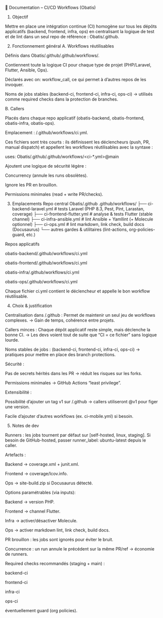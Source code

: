 📄 Documentation – CI/CD Workflows (Obatis)
1. Objectif

Mettre en place une intégration continue (CI) homogène sur tous les dépôts applicatifs (backend, frontend, infra, ops) en centralisant la logique de test et de lint dans un seul repo de référence : Obatis/.github.

2. Fonctionnement général
A. Workflows réutilisables

Définis dans Obatis/.github/.github/workflows/.

Contiennent toute la logique CI pour chaque type de projet (PHP/Laravel, Flutter, Ansible, Ops).

Déclarés avec on: workflow_call, ce qui permet à d’autres repos de les invoquer.

Noms de jobs stables (backend-ci, frontend-ci, infra-ci, ops-ci) → utilisés comme required checks dans la protection de branches.

B. Callers

Placés dans chaque repo applicatif (obatis-backend, obatis-frontend, obatis-infra, obatis-ops).

Emplacement : /.github/workflows/ci.yml.

Ces fichiers sont très courts : ils définissent les déclencheurs (push, PR, manual dispatch) et appellent les workflows réutilisables avec la syntaxe :

uses: Obatis/.github/.github/workflows/<ci-*.yml>@main


Ajoutent une logique de sécurité légère :

Concurrency (annule les runs obsolètes).

Ignore les PR en brouillon.

Permissions minimales (read + write PR/checks).

3. Emplacements
Repo central Obatis/.github
.github/workflows/
 ├── ci-backend-laravel.yml   # tests Laravel (PHP 8.3, Pest, Pint, Larastan, coverage)
 ├── ci-frontend-flutter.yml  # analyse & tests Flutter (stable channel)
 ├── ci-infra-ansible.yml     # lint Ansible + Yamllint (+ Molecule optionnel)
 ├── ci-ops.yml               # lint markdown, link check, build docs (Docusaurus)
 └── autres gardes & utilitaires (lint-actions, org-policies-guard, etc.)

Repos applicatifs

obatis-backend/.github/workflows/ci.yml

obatis-frontend/.github/workflows/ci.yml

obatis-infra/.github/workflows/ci.yml

obatis-ops/.github/workflows/ci.yml

Chaque fichier ci.yml contient le déclencheur et appelle le bon workflow réutilisable.

4. Choix & justification

Centralisation dans /.github :
Permet de maintenir un seul jeu de workflows complexes.
→ Gain de temps, cohérence entre projets.

Callers minces :
Chaque dépôt applicatif reste simple, mais déclenche la bonne CI.
→ Les devs voient tout de suite que “CI = ce fichier” sans logique lourde.

Noms stables de jobs :
(backend-ci, frontend-ci, infra-ci, ops-ci) → pratiques pour mettre en place des branch protections.

Sécurité :

Pas de secrets hérités dans les PR → réduit les risques sur les forks.

Permissions minimales → GitHub Actions “least privilege”.

Extensibilité :

Possibilité d’ajouter un tag v1 sur /.github → callers utiliseront @v1 pour figer une version.

Facile d’ajouter d’autres workflows (ex. ci-mobile.yml) si besoin.

5. Notes de dev

Runners : les jobs tournent par défaut sur [self-hosted, linux, staging].
Si besoin de GitHub-hosted, passer runner_label: ubuntu-latest depuis le caller.

Artefacts :

Backend → coverage.xml + junit.xml.

Frontend → coverage/lcov.info.

Ops → site-build.zip si Docusaurus détecté.

Options paramétrables (via inputs):

Backend → version PHP.

Frontend → channel Flutter.

Infra → activer/désactiver Molecule.

Ops → activer markdown lint, link check, build docs.

PR brouillon : les jobs sont ignorés pour éviter le bruit.

Concurrence : un run annule le précédent sur la même PR/ref → économie de runners.

Required checks recommandés (staging + main) :

backend-ci

frontend-ci

infra-ci

ops-ci

éventuellement guard (org policies).
